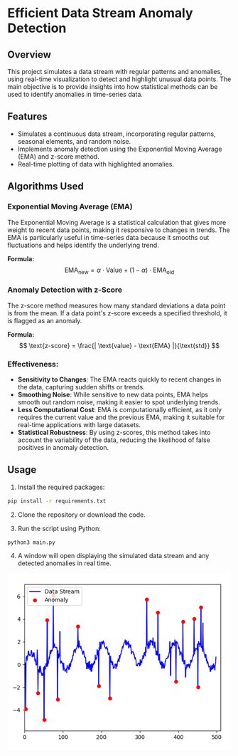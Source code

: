# Efficient Data Stream Anomaly Detection

## Overview

This project simulates a data stream with regular patterns and anomalies, using real-time visualization to detect and highlight unusual data points. The main objective is to provide insights into how statistical methods can be used to identify anomalies in time-series data.

## Features

- Simulates a continuous data stream, incorporating regular patterns, seasonal elements, and random noise.
- Implements anomaly detection using the Exponential Moving Average (EMA) and z-score method.
- Real-time plotting of data with highlighted anomalies.

## Algorithms Used

### Exponential Moving Average (EMA)

The Exponential Moving Average is a statistical calculation that gives more weight to recent data points, making it responsive to changes in trends. The EMA is particularly useful in time-series data because it smooths out fluctuations and helps identify the underlying trend.

**Formula:**
$$
\text{EMA}_{\text{new}} = \alpha \cdot \text{Value} + (1 - \alpha) \cdot \text{EMA}_{\text{old}}
$$



### Anomaly Detection with z-Score

The z-score method measures how many standard deviations a data point is from the mean. If a data point's z-score exceeds a specified threshold, it is flagged as an anomaly.

**Formula:**
$$
\text{z-score} = \frac{| \text{value} - \text{EMA} |}{\text{std}}
$$


### Effectiveness:
- **Sensitivity to Changes**: The EMA reacts quickly to recent changes in the data, capturing sudden shifts or trends.
- **Smoothing Noise**: While sensitive to new data points, EMA helps smooth out random noise, making it easier to spot underlying trends.
- **Less Computational Cost**: EMA is computationally efficient, as it only requires the current value and the previous EMA, making it suitable for real-time applications with large datasets.
- **Statistical Robustness**: By using z-scores, this method takes into account the variability of the data, reducing the likelihood of false positives in anomaly detection.


## Usage

1. Install the required packages:

```bash
pip install -r requirements.txt
```

2. Clone the repository or download the code.

3. Run the script using Python:
```bash
python3 main.py
```

4. A window will open displaying the simulated data stream and any detected anomalies in real time.

![Data Stream Anomaly Detection](img.png)
